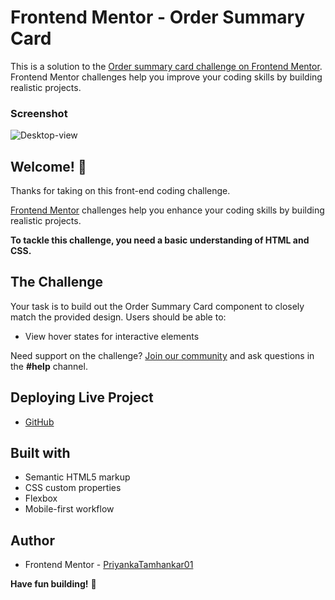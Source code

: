 # Frontend Mentor - Order Summary Card
This is a solution to the [Order summary card challenge on Frontend Mentor](https://www.frontendmentor.io/challenges/order-summary-component-QlPmajDUj). Frontend Mentor challenges help you improve your coding skills by building realistic projects. 

### Screenshot
![Desktop-view](https://github.com/PriyankaTamhankar01/Order-summary-component/assets/90240653/2d49a91c-9e81-43e1-ba91-2fa4a16e0248)

## Welcome! 👋

Thanks for taking on this front-end coding challenge.

[Frontend Mentor](https://www.frontendmentor.io) challenges help you enhance your coding skills by building realistic projects.

**To tackle this challenge, you need a basic understanding of HTML and CSS.**

## The Challenge

Your task is to build out the Order Summary Card component to closely match the provided design. Users should be able to:

- View hover states for interactive elements

Need support on the challenge? [Join our community](https://www.frontendmentor.io/community) and ask questions in the **#help** channel.


## Deploying Live Project

- [GitHub](https://priyankatamhankar01.github.io/Order-summary-component/)

## Built with
- Semantic HTML5 markup
- CSS custom properties
- Flexbox
- Mobile-first workflow

## Author
- Frontend Mentor - [PriyankaTamhankar01](https://www.frontendmentor.io/profile/PriyankaTamhankar01)
  
**Have fun building!** 🚀
